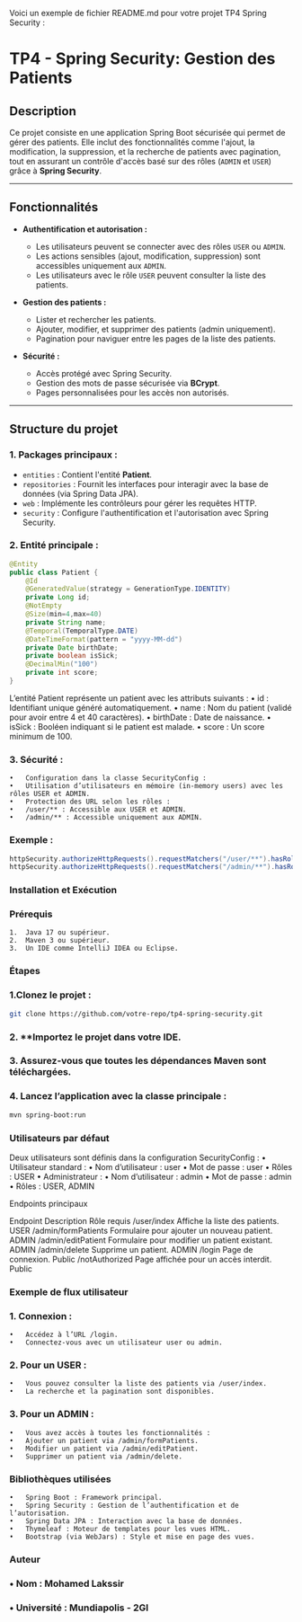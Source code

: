 Voici un exemple de fichier README.md pour votre projet TP4 Spring Security :

# TP4 - Spring Security: Gestion des Patients

## Description

Ce projet consiste en une application Spring Boot sécurisée qui permet de gérer des patients. Elle inclut des fonctionnalités comme l'ajout, la modification, la suppression, et la recherche de patients avec pagination, tout en assurant un contrôle d'accès basé sur des rôles (`ADMIN` et `USER`) grâce à **Spring Security**.

---

## Fonctionnalités

- **Authentification et autorisation :**
    - Les utilisateurs peuvent se connecter avec des rôles `USER` ou `ADMIN`.
    - Les actions sensibles (ajout, modification, suppression) sont accessibles uniquement aux `ADMIN`.
    - Les utilisateurs avec le rôle `USER` peuvent consulter la liste des patients.

- **Gestion des patients :**
    - Lister et rechercher les patients.
    - Ajouter, modifier, et supprimer des patients (admin uniquement).
    - Pagination pour naviguer entre les pages de la liste des patients.

- **Sécurité :**
    - Accès protégé avec Spring Security.
    - Gestion des mots de passe sécurisée via **BCrypt**.
    - Pages personnalisées pour les accès non autorisés.

---

## Structure du projet

### 1. **Packages principaux :**
- `entities` : Contient l'entité **Patient**.
- `repositories` : Fournit les interfaces pour interagir avec la base de données (via Spring Data JPA).
- `web` : Implémente les contrôleurs pour gérer les requêtes HTTP.
- `security` : Configure l'authentification et l'autorisation avec Spring Security.

### 2. **Entité principale :**
```java
@Entity
public class Patient {
    @Id
    @GeneratedValue(strategy = GenerationType.IDENTITY)
    private Long id;
    @NotEmpty
    @Size(min=4,max=40)
    private String name;
    @Temporal(TemporalType.DATE)
    @DateTimeFormat(pattern = "yyyy-MM-dd")
    private Date birthDate;
    private boolean isSick;
    @DecimalMin("100")
    private int score;
}
```

L’entité Patient représente un patient avec les attributs suivants :
	•	id : Identifiant unique généré automatiquement.
	•	name : Nom du patient (validé pour avoir entre 4 et 40 caractères).
	•	birthDate : Date de naissance.
	•	isSick : Booléen indiquant si le patient est malade.
	•	score : Un score minimum de 100.

### 3. **Sécurité :**

	•	Configuration dans la classe SecurityConfig :
	•	Utilisation d’utilisateurs en mémoire (in-memory users) avec les rôles USER et ADMIN.
	•	Protection des URL selon les rôles :
	•	/user/** : Accessible aux USER et ADMIN.
	•	/admin/** : Accessible uniquement aux ADMIN.

### **Exemple :**
```java
httpSecurity.authorizeHttpRequests().requestMatchers("/user/**").hasRole("USER");
httpSecurity.authorizeHttpRequests().requestMatchers("/admin/**").hasRole("ADMIN");

```

### Installation et Exécution

### Prérequis

	1.	Java 17 ou supérieur.
	2.	Maven 3 ou supérieur.
	3.	Un IDE comme IntelliJ IDEA ou Eclipse.

### Étapes

###	1.**Clonez le projet :**
```bash
git clone https://github.com/votre-repo/tp4-spring-security.git
```

###	2.	**Importez le projet dans votre IDE.
###	3.	**Assurez-vous que toutes les dépendances Maven sont téléchargées.**
###	4.	**Lancez l’application avec la classe principale :**
```bash
mvn spring-boot:run
```
### Utilisateurs par défaut

Deux utilisateurs sont définis dans la configuration SecurityConfig :
	•	Utilisateur standard :
	•	Nom d’utilisateur : user
	•	Mot de passe : user
	•	Rôles : USER
	•	Administrateur :
	•	Nom d’utilisateur : admin
	•	Mot de passe : admin
	•	Rôles : USER, ADMIN

Endpoints principaux

Endpoint	Description	Rôle requis
/user/index	Affiche la liste des patients.	USER
/admin/formPatients	Formulaire pour ajouter un nouveau patient.	ADMIN
/admin/editPatient	Formulaire pour modifier un patient existant.	ADMIN
/admin/delete	Supprime un patient.	ADMIN
/login	Page de connexion.	Public
/notAuthorized	Page affichée pour un accès interdit.	Public

### **Exemple de flux utilisateur**

###	1.	**Connexion :**
	•	Accédez à l’URL /login.
	•	Connectez-vous avec un utilisateur user ou admin.
###	2.	**Pour un USER :**
	•	Vous pouvez consulter la liste des patients via /user/index.
	•	La recherche et la pagination sont disponibles.
###	3.	**Pour un ADMIN :**
	•	Vous avez accès à toutes les fonctionnalités :
	•	Ajouter un patient via /admin/formPatients.
	•	Modifier un patient via /admin/editPatient.
	•	Supprimer un patient via /admin/delete.

### **Bibliothèques utilisées**

	•	Spring Boot : Framework principal.
	•	Spring Security : Gestion de l’authentification et de l’autorisation.
	•	Spring Data JPA : Interaction avec la base de données.
	•	Thymeleaf : Moteur de templates pour les vues HTML.
	•	Bootstrap (via WebJars) : Style et mise en page des vues.

### Auteur

###	•	**Nom : Mohamed Lakssir**
###	•	**Université : Mundiapolis - 2GI**
